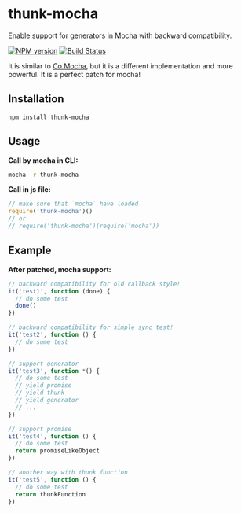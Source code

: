 thunk-mocha
==========
Enable support for generators in Mocha with backward compatibility.

[![NPM version][npm-image]][npm-url]
[![Build Status][travis-image]][travis-url]

It is similar to [Co Mocha](https://github.com/blakeembrey/co-mocha), but it is a different implementation and more powerful. It is a perfect patch for mocha!

## Installation

```
npm install thunk-mocha
```

## Usage

**Call by mocha in CLI:**

```sh
mocha -r thunk-mocha
```

**Call in js file:**

```js
// make sure that `mocha` have loaded
require('thunk-mocha')()
// or
// require('thunk-mocha')(require('mocha'))
```


## Example

**After patched, mocha support:**
```js
// backward compatibility for old callback style!
it('test1', function (done) {
  // do some test
  done()
})

// backward compatibility for simple sync test!
it('test2', function () {
  // do some test
})

// support generator
it('test3', function *() {
  // do some test
  // yield promise
  // yield thunk
  // yield generator
  // ...
})

// support promise
it('test4', function () {
  // do some test
  return promiseLikeObject
})

// another way with thunk function
it('test5', function () {
  // do some test
  return thunkFunction
})
```

[npm-url]: https://npmjs.org/package/thunk-mocha
[npm-image]: http://img.shields.io/npm/v/thunk-mocha.svg

[travis-url]: https://travis-ci.org/thunks/thunk-mocha
[travis-image]: http://img.shields.io/travis/thunks/thunk-mocha.svg
